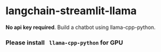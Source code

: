 # langchain-streamlit-llama
**No api key required**. Build a chatbot using llama-cpp-python. 
### Please install ``` llama-cpp-python``` for GPU 
